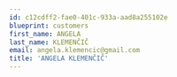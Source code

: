 ```yaml
---
id: c12cdff2-fae0-401c-933a-aad8a255102e
blueprint: customers
first_name: ANGELA
last_name: KLEMENČIČ
email: angela.klemencic@gmail.com
title: 'ANGELA KLEMENČIČ'
---
```

